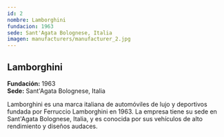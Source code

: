 ```yaml
---
id: 2
nombre: Lamborghini
fundacion: 1963
sede: Sant'Agata Bolognese, Italia
imagen: manufacturers/manufacturer_2.jpg
---
```



## Lamborghini

**Fundación:** 1963  
**Sede:** Sant'Agata Bolognese, Italia

Lamborghini es una marca italiana de automóviles de lujo y deportivos fundada por Ferruccio Lamborghini en 1963. La empresa tiene su sede en Sant'Agata Bolognese, Italia, y es conocida por sus vehículos de alto rendimiento y diseños audaces.
